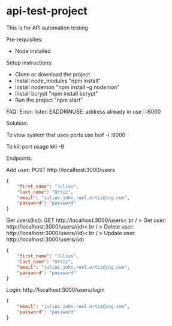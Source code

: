 # api-test-project
This is for API automation testing

Pre-requisites:
- Node installed

Setup instructions:
- Clone or download the project
- Install node_modules "npm install"
- Install nodemon "npm install -g nodemon"
- Install bcrypt "npm install bcrypt"
- Run the project "npm start"


FAQ:
Error: listen EADDRINUSE: address already in use :::6000

Solution:

To view system that uses ports use
lsof -i :6000

To kill port usage
kill -9 <PID>

Endpoints:

Add user: POST http://localhost:3000/users 
```json
{
    "first_name": "Julius",
    "last_name": "Ortiz",
    "email": "julius.john.roel.ortiz@ing.com",
    "password": "password"
}
```
Get users(list): GET http://localhost:3000/users< br / > 
Get user: http://localhost:3000/users/(id)< br / > 
Delete user: http://localhost:3000/users/(id)< br / > 
Update user: http://localhost:3000/users/(id)
```json
{
    "first_name": "Julius",
    "last_name": "Ortiz",
    "email": "julius.john.roel.ortiz@ing.com",
    "password": "password"
}
```
Login: http://localhost:3000/users/login
```json
{
    "email": "julius.john.roel.ortiz@ing.com",
    "password": "password"
}
```